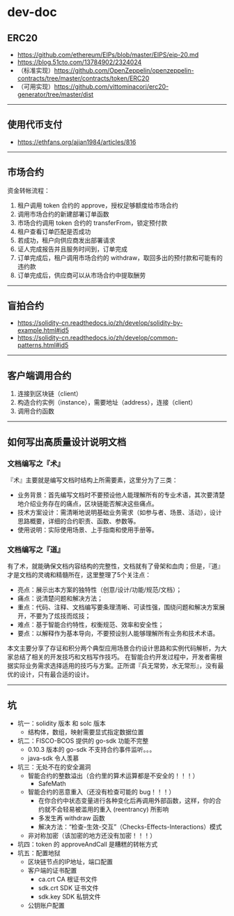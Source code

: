 # dev-doc


## ERC20

- https://github.com/ethereum/EIPs/blob/master/EIPS/eip-20.md
- https://blog.51cto.com/13784902/2324024
- （标准实现）https://github.com/OpenZeppelin/openzeppelin-contracts/tree/master/contracts/token/ERC20
- （可用实现）https://github.com/vittominacori/erc20-generator/tree/master/dist

-------------

## 使用代币支付

- https://ethfans.org/ajian1984/articles/816

-------------


## 市场合约

资金转帐流程：
1. 租户调用 token 合约的 approve，授权足够额度给市场合约
2. 调用市场合约的新建部署订单函数
3. 市场合约调用 token 合约的 transferFrom，锁定预付款
4. 租户查看订单匹配是否成功
5. 若成功，租户向供应商发出部署请求
6. 证人完成报告并且服务时间到，订单完成
7. 订单完成后，租户调用市场合约的 withdraw，取回多出的预付款和可能有的违约款
8. 订单完成后，供应商可以从市场合约中提取酬劳

---------

## 盲拍合约

- https://solidity-cn.readthedocs.io/zh/develop/solidity-by-example.html#id5
- https://solidity-cn.readthedocs.io/zh/develop/common-patterns.html#id5


-------------


## 客户端调用合约

1. 连接到区块链（client）
2. 构造合约实例（instance），需要地址（address），连接（client）
3. 调用合约函数

-------------


## 如何写出高质量设计说明文档

### 文档编写之『术』

『术』主要就是编写文档时结构上所需要素，这里分为了三类：

- 业务背景：首先编写文档时不要预设他人能理解所有的专业术语，其次要清楚地介绍业务存在的痛点，区块链能否解决这些痛点。
- 技术方案设计：需清晰地说明基础业务需求（如参与者、场景、活动），设计思路概要，详细的合约职责、函数、参数等。
- 使用说明：实际使用场景、上手指南和使用手册等。

### 文档编写之『道』

有了术，就能确保文档内容结构的完整性，文档就有了骨架和血肉；但是，『道』才是文档的灵魂和精髓所在，这里整理了5个关注点：

- 亮点：展示出本方案的独特性（创意/设计/功能/规范/文档）；
- 痛点：说清楚问题和解决方法；
- 重点：代码、注释、文档编写要条理清晰、可读性强，围绕问题和解决方案展开，不要为了炫技而炫技；
- 难点：基于智能合约特性，权衡规范、效率和安全性；
- 要点：以解释作为基本导向，不要预设别人能够理解所有业务和技术术语。

本文主要分享了存证和积分两个典型应用场景合约设计思路和实例代码解析，为大家总结了相关的开发技巧和文档写作技巧。 在智能合约开发过程中，开发者需根据实际业务需求选择适用的技巧与方案。正所谓『兵无常势，水无常形』，没有最优的设计，只有最合适的设计。


-------------


## 坑

- 坑一：solidity 版本 和 solc 版本
    - 结构体，数组，映射需要显式指定数据位置
- 坑二：FISCO-BCOS 提供的 go-sdk 功能不完整
    - 0.10.3 版本的 go-sdk 不支持合约事件监听。。。
    - java-sdk 令人羡慕
- 坑三：无处不在的安全漏洞
    - 智能合约的整数溢出（合约里的算术运算都是不安全的！！！）
        - SafeMath
    - 智能合约的恶意重入（还没有检查可能的 bug！！！）
        - 在你合约中状态变量进行各种变化后再调用外部函数，这样，你的合约就不会轻易被滥用的重入 (reentrancy) 所影响
        - 多发生再 withdraw 函数
        - 解决方法：“检查-生效-交互”（Checks-Effects-Interactions）模式
    - 非对称加密（该加密的地方还没有加密！！！）
- 坑四：token 的 approveAndCall 是糟糕的转帐方式
- 坑五：配置地狱
    - 区块链节点的IP地址，端口配置
    - 客户端的证书配置
        - ca.crt CA 根证书文件
        - sdk.crt SDK 证书文件
        - sdk.key SDK 私钥文件
    - 公钥账户配置